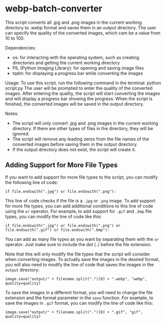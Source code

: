# webp-batch-converter

This script converts all .jpg and .png images in the current working directory to .webp format and saves them in an output directory. The user can specify the quality of the converted images, which cam be a value from 10 to 100.

Dependencies:
- os: for interacting with the operating system, such as creating directories and getting the current working directory
- PIL (Python Imaging Library): for opening and saving image files
- tqdm: for displaying a progress bar while converting the images

Usage:
To use this script, run the following command in the terminal:
    python script.py
The user will be prompted to enter the quality of the converted images. After entering the quality, the script will start converting the images and will display a progress bar showing the progress. When the script is finished, the converted images will be saved in the output directory.

Notes:
- The script will only convert .jpg and .png images in the current working directory. If there are other types of files in the directory, they will be ignored.
- The script will remove any leading zeros from the file names of the converted images before saving them in the output directory.
- If the output directory does not exist, the script will create it.

## Adding Support for More File Types

If you want to add support for more file types to the script, you can modify the following line of code:

`if file.endswith(".jpg") or file.endswith(".png"):`


This line of code checks if the file is a `.jpg` or `.png` image. To add support for more file types, you can add additional conditions to this line of code using the `or` operator. For example, to add support for `.gif` and `.bmp` file types, you can modify the line of code like this:

`if file.endswith(".jpg") or file.endswith(".png") or file.endswith(".gif") or file.endswith(".bmp"):`


You can add as many file types as you want by separating them with the `or` operator. Just make sure to include the dot (`.`) before the file extension.

Note that this will only modify the file types that the script will consider when converting images. To actually save the images in the desired format, you will also need to modify the line of code that saves the images in the `output` directory:

`image.save("output/" + filename.split(".")[0] + ".webp", "webp", quality=quality)`

To save the images in a different format, you will need to change the file extension and the format parameter in the `save` function. For example, to save the images in `.gif` format, you can modify the line of code like this:

`image.save("output/" + filename.split(".")[0] + ".gif", "gif", quality=quality)`



